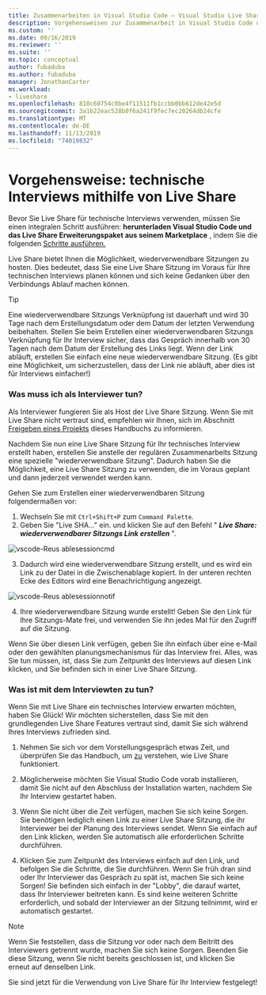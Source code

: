 ```yaml
---
title: Zusammenarbeiten in Visual Studio Code – Visual Studio Live Share | Microsoft-Dokumentation
description: Vorgehensweisen zur Zusammenarbeit in Visual Studio Code und Live Share
ms.custom: ''
ms.date: 09/16/2019
ms.reviewer: ''
ms.suite: ''
ms.topic: conceptual
author: fubaduba
ms.author: fubaduba
manager: JonathanCarter
ms.workload:
- liveshare
ms.openlocfilehash: 810c60754c0be4f11511fb1ccbb0bb612de42e5d
ms.sourcegitcommit: 3a1b22eac528b0f6a241f9fec7ec20264db24cfe
ms.translationtype: MT
ms.contentlocale: de-DE
ms.lasthandoff: 11/13/2019
ms.locfileid: "74019832"
---
```

<!--
Copyright © Microsoft Corporation
All rights reserved.
Creative Commons Attribution 4.0 License (International): https://creativecommons.org/licenses/by/4.0/legalcode
-->

# <a name="how-to-do-technical-interviews-using-live-share"></a>Vorgehensweise: technische Interviews mithilfe von Live Share

Bevor Sie Live Share für technische Interviews verwenden, müssen Sie einen integralen Schritt ausführen: **herunterladen Visual Studio Code und das Live Share Erweiterungspaket aus seinem Marketplace** , indem Sie die folgenden [Schritte ausführen.](../use/vscode.md)

Live Share bietet Ihnen die Möglichkeit, wiederverwendbare Sitzungen zu hosten. Dies bedeutet, dass Sie eine Live Share Sitzung im Voraus für Ihre technischen Interviews planen können und sich keine Gedanken über den Verbindungs Ablauf machen können.

> [!TIP] 
>Eine wiederverwendbare Sitzungs Verknüpfung ist dauerhaft und wird 30 Tage nach dem Erstellungsdatum oder dem Datum der letzten Verwendung beibehalten. Stellen Sie beim Erstellen einer wiederverwendbaren Sitzungs Verknüpfung für Ihr Interview sicher, dass das Gespräch innerhalb von 30 Tagen nach dem Datum der Erstellung des Links liegt. Wenn der Link abläuft, erstellen Sie einfach eine neue wiederverwendbare Sitzung. (Es gibt eine Möglichkeit, um sicherzustellen, dass der Link nie abläuft, aber dies ist für Interviews einfacher!)

### <a name="what-to-do-as-an-interviewer"></a>**Was muss ich als Interviewer tun?**

Als Interviewer fungieren Sie als Host der Live Share Sitzung. Wenn Sie mit Live Share nicht vertraut sind, empfehlen wir Ihnen, sich im Abschnitt [Freigeben eines Projekts](../use/vscode.md) dieses Handbuchs zu informieren.

Nachdem Sie nun eine Live Share Sitzung für Ihr technisches Interview erstellt haben, erstellen Sie anstelle der regulären Zusammenarbeits Sitzung eine spezielle "wiederverwendbare Sitzung". Dadurch haben Sie die Möglichkeit, eine Live Share Sitzung zu verwenden, die im Voraus geplant und dann jederzeit verwendet werden kann.

Gehen Sie zum Erstellen einer wiederverwendbaren Sitzung folgendermaßen vor:

1. Wechseln Sie mit `Ctrl+Shift+P` zum `Command Palette`.
1. Geben Sie "Live SHA..." ein. und klicken Sie auf den Befehl " **_Live Share: wiederverwendbarer Sitzungs Link erstellen_** ".

![vscode-Reus ablesessioncmd](../media/vscode-cmdpalette-createreusablelink.png)

3. Dadurch wird eine wiederverwendbare Sitzung erstellt, und es wird ein Link zu der Datei in die Zwischenablage kopiert. In der unteren rechten Ecke des Editors wird eine Benachrichtigung angezeigt.

![vscode-Reus ablesessionnotif](../media/vscode-notification-resuablesession.png)

4. Ihre wiederverwendbare Sitzung wurde erstellt! Geben Sie den Link für Ihre Sitzungs-Mate frei, und verwenden Sie ihn jedes Mal für den Zugriff auf die Sitzung.

Wenn Sie über diesen Link verfügen, geben Sie ihn einfach über eine e-Mail oder den gewählten planungsmechanismus für das Interview frei. Alles, was Sie tun müssen, ist, dass Sie zum Zeitpunkt des Interviews auf diesen Link klicken, und Sie befinden sich in einer Live Share Sitzung. 

### <a name="what-to-do-as-the-interviewee"></a>**Was ist mit dem Interviewten zu tun?**

Wenn Sie mit Live Share ein technisches Interview erwarten möchten, haben Sie Glück! Wir möchten sicherstellen, dass Sie mit den grundlegenden Live Share Features vertraut sind, damit Sie sich während Ihres Interviews zufrieden sind.

1. Nehmen Sie sich vor dem Vorstellungsgespräch etwas Zeit, und überprüfen Sie das Handbuch, um [zu](../use/vscode.md) verstehen, wie Live Share funktioniert.

1. Möglicherweise möchten Sie Visual Studio Code vorab installieren, damit Sie nicht auf den Abschluss der Installation warten, nachdem Sie Ihr Interview gestartet haben.

1. Wenn Sie nicht über die Zeit verfügen, machen Sie sich keine Sorgen. Sie benötigen lediglich einen Link zu einer Live Share Sitzung, die ihr Interviewer bei der Planung des Interviews sendet. Wenn Sie einfach auf den Link klicken, werden Sie automatisch alle erforderlichen Schritte durchführen.

1. Klicken Sie zum Zeitpunkt des Interviews einfach auf den Link, und befolgen Sie die Schritte, die Sie durchführen. Wenn Sie früh dran sind oder Ihr Interviewer das Gespräch zu spät ist, machen Sie sich keine Sorgen! Sie befinden sich einfach in der "Lobby", die darauf wartet, dass Ihr Interviewer beitreten kann. Es sind keine weiteren Schritte erforderlich, und sobald der Interviewer an der Sitzung teilnimmt, wird er automatisch gestartet.

>[!NOTE]
>Wenn Sie feststellen, dass die Sitzung vor oder nach dem Beitritt des Interviewers getrennt wurde, machen Sie sich keine Sorgen. Beenden Sie diese Sitzung, wenn Sie nicht bereits geschlossen ist, und klicken Sie erneut auf denselben Link.

Sie sind jetzt für die Verwendung von Live Share für Ihr Interview festgelegt! 
